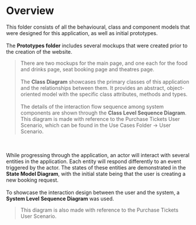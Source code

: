 # Overview

This folder consists of all the behavioural, class and component models that were designed for this application, as well as initial prototypes.
<br></br>
The **Prototypes folder** includes several mockups that were created prior to the creation of the website. 
>There are two mockups for the main page, and one each for the food and drinks page, seat booking page and theatres page.
><br></br>
The **Class Diagram** showcases the primary classes of this application and the relationships between them. It provides an abstract, object-oriented model with the specific class attributes, methods and types. 
<br><br>
The details of the interaction flow sequence among system components are shown through the **Class Level Sequence Diagram**.
>This diagram is made with reference to the Purchase Tickets User Scenario, which can be found in the Use Cases Folder -> User Scenario.
>
<br></br>
While progressing through the application, an actor will interact with several entities in the application. Each entity will respond differently to an event triggered by the actor. The states of these entities are demonstrated in the **State Model Diagram**, with the initial state being that the user is creating a new booking request.
<br></br>
To showcase the interaction design between the user and the system, a **System Level Sequence Diagram** was used. 
>This diagram is also made with reference to the Purchase Tickets User Scenario.
>
